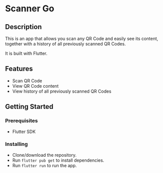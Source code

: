 # Scanner Go

## Description

This is an app that allows you scan any QR Code and easily see its content, together with a history of all previously scanned QR Codes. 

It is built with Flutter.

## Features

- Scan QR Code
- View QR Code content
- View history of all previously scanned QR Codes


## Getting Started

### Prerequisites

- Flutter SDK

### Installing

- Clone/download the repository.
- Run `flutter pub get` to install dependencies.
- Run `flutter run` to run the app.
